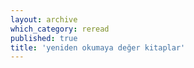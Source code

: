 ```yaml
---
layout: archive
which_category: reread
published: true
title: 'yeniden okumaya değer kitaplar' 
---
```



